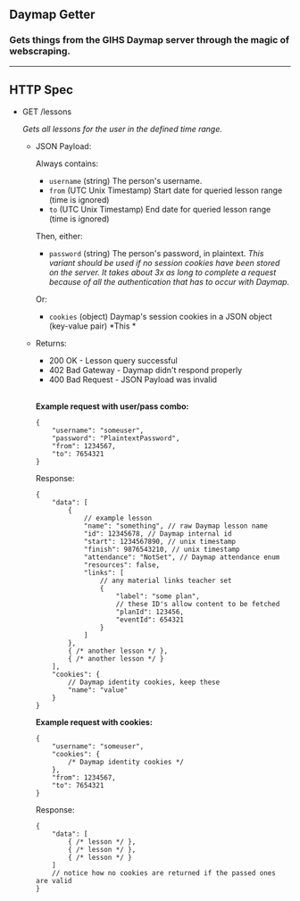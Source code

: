 ## Daymap Getter
### Gets things from the GIHS Daymap server through the magic of webscraping.
---
## HTTP Spec

* GET /lessons
    
    *Gets all lessons for the user in the defined time range.*
    * JSON Payload:
        
        Always contains:
        * `username` (string) The person's username.
        * `from` (UTC Unix Timestamp) Start date for queried lesson range (time is ignored)
        * `to` (UTC Unix Timestamp) End date for queried lesson range (time is ignored)

        Then, either:
        * `password` (string) The person's password, in plaintext.
        *This variant should be used if no session cookies have been stored on the server. It takes about 3x as long to complete a request because of all the authentication that has to occur with Daymap.*
    
        Or:
        * `cookies` (object) Daymap's session cookies in a JSON object (key-value pair)
        *This *
    * Returns:
        * 200 OK - Lesson query successful
        * 402 Bad Gateway - Daymap didn't respond properly
        * 400 Bad Request - JSON Payload was invalid

        <br>

        **Example request with user/pass combo:**
        ```jsonc
        {
            "username": "someuser",
            "password": "PlaintextPassword",
            "from": 1234567,
            "to": 7654321
        }
        ```
        Response:
        ```jsonc
        {
            "data": [
                {
                    // example lesson
                    "name": "something", // raw Daymap lesson name
                    "id": 12345678, // Daymap internal id
                    "start": 1234567890, // unix timestamp
                    "finish": 9876543210, // unix timestamp
                    "attendance": "NotSet", // Daymap attendance enum
                    "resources": false,
                    "links": [ 
                        // any material links teacher set
                        {
                            "label": "some plan",
                            // these ID's allow content to be fetched
                            "planId": 123456,
                            "eventId": 654321
                        }
                    ]
                },
                { /* another lesson */ },
                { /* another lesson */ }
            ],
            "cookies": {
                // Daymap identity cookies, keep these
                "name": "value"
            }
        }
        ```

        **Example request with cookies:**
        ```jsonc
        {
            "username": "someuser",
            "cookies": {
                /* Daymap identity cookies */
            },
            "from": 1234567,
            "to": 7654321
        }
        ```
        Response:
        ```jsonc
        {
            "data": [
                { /* lesson */ },
                { /* lesson */ },
                { /* lesson */ }
            ]
            // notice how no cookies are returned if the passed ones are valid
        }
        ```